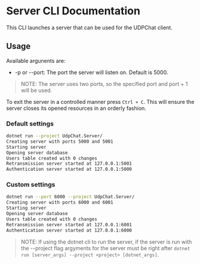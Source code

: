 
# Server CLI Documentation

This CLI launches a server that can be used for the UDPChat client.

## Usage

Available argunents are:

- -p or --port: The port the server will listen on. Default is 5000.

> NOTE: The server uses two ports, so the specified port and port + 1 will be used.

To exit the server in a controlled manner press `Ctrl + C`. This will ensure the server closes its
opened resources in an orderly fashion.

### Default settings

```bash
dotnet run --project UdpChat.Server/
Creating server with ports 5000 and 5001
Starting server
Opening server database
Users table created with 0 changes
Retransmission server started at 127.0.0.1:5001
Authentication server started at 127.0.0.1:5000
```

### Custom settings

```bash
dotnet run --port 6000 --project UdpChat.Server/
Creating server with ports 6000 and 6001
Starting server
Opening server database
Users table created with 0 changes
Retransmission server started at 127.0.0.1:6001
Authentication server started at 127.0.0.1:6000
```

> NOTE: If using the dotnet cli to run the server, if the server is run with the --project flag argyments
> for the server must be right after `dotnet run [server_args] --project <project> [dotnet_args]`.

